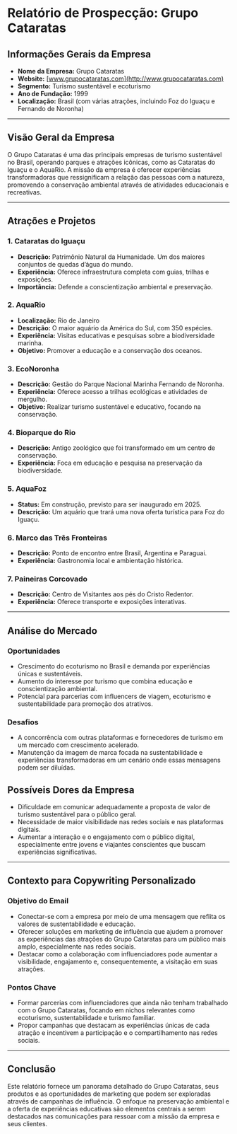 # Relatório de Prospecção: Grupo Cataratas

## Informações Gerais da Empresa
- **Nome da Empresa:** Grupo Cataratas
- **Website:** [www.grupocataratas.com](http://www.grupocataratas.com)
- **Segmento:** Turismo sustentável e ecoturismo
- **Ano de Fundação:** 1999
- **Localização:** Brasil (com várias atrações, incluindo Foz do Iguaçu e Fernando de Noronha)

---

## Visão Geral da Empresa
O Grupo Cataratas é uma das principais empresas de turismo sustentável no Brasil, operando parques e atrações icônicas, como as Cataratas do Iguaçu e o AquaRio. A missão da empresa é oferecer experiências transformadoras que ressignificam a relação das pessoas com a natureza, promovendo a conservação ambiental através de atividades educacionais e recreativas.

---

## Atrações e Projetos
### 1. **Cataratas do Iguaçu**
   - **Descrição:** Patrimônio Natural da Humanidade. Um dos maiores conjuntos de quedas d’água do mundo.
   - **Experiência:** Oferece infraestrutura completa com guias, trilhas e exposições.
   - **Importância:** Defende a conscientização ambiental e preservação.

### 2. **AquaRio**
   - **Localização:** Rio de Janeiro
   - **Descrição:** O maior aquário da América do Sul, com 350 espécies.
   - **Experiência:** Visitas educativas e pesquisas sobre a biodiversidade marinha.
   - **Objetivo:** Promover a educação e a conservação dos oceanos.

### 3. **EcoNoronha**
   - **Descrição:** Gestão do Parque Nacional Marinha Fernando de Noronha.
   - **Experiência:** Oferece acesso a trilhas ecológicas e atividades de mergulho.
   - **Objetivo:** Realizar turismo sustentável e educativo, focando na conservação.

### 4. **Bioparque do Rio**
   - **Descrição:** Antigo zoológico que foi transformado em um centro de conservação.
   - **Experiência:** Foca em educação e pesquisa na preservação da biodiversidade.

### 5. **AquaFoz**
   - **Status:** Em construção, previsto para ser inaugurado em 2025.
   - **Descrição:** Um aquário que trará uma nova oferta turística para Foz do Iguaçu.

### 6. **Marco das Três Fronteiras**
   - **Descrição:** Ponto de encontro entre Brasil, Argentina e Paraguai.
   - **Experiência:** Gastronomia local e ambientação histórica.

### 7. **Paineiras Corcovado**
   - **Descrição:** Centro de Visitantes aos pés do Cristo Redentor.
   - **Experiência:** Oferece transporte e exposições interativas.

---

## Análise do Mercado
### Oportunidades
- Crescimento do ecoturismo no Brasil e demanda por experiências únicas e sustentáveis.
- Aumento do interesse por turismo que combina educação e conscientização ambiental.
- Potencial para parcerias com influencers de viagem, ecoturismo e sustentabilidade para promoção dos atrativos.

### Desafios
- A concorrência com outras plataformas e fornecedores de turismo em um mercado com crescimento acelerado.
- Manutenção da imagem de marca focada na sustentabilidade e experiências transformadoras em um cenário onde essas mensagens podem ser diluídas.

## Possíveis Dores da Empresa
- Dificuldade em comunicar adequadamente a proposta de valor de turismo sustentável para o público geral.
- Necessidade de maior visibilidade nas redes sociais e nas plataformas digitais.
- Aumentar a interação e o engajamento com o público digital, especialmente entre jovens e viajantes conscientes que buscam experiências significativas.

---

## Contexto para Copywriting Personalizado
### Objetivo do Email
- Conectar-se com a empresa por meio de uma mensagem que reflita os valores de sustentabilidade e educação.
- Oferecer soluções em marketing de influência que ajudem a promover as experiências das atrações do Grupo Cataratas para um público mais amplo, especialmente nas redes sociais.
- Destacar como a colaboração com influenciadores pode aumentar a visibilidade, engajamento e, consequentemente, a visitação em suas atrações.

### Pontos Chave
- Formar parcerias com influenciadores que ainda não tenham trabalhado com o Grupo Cataratas, focando em nichos relevantes como ecoturismo, sustentabilidade e turismo familiar.
- Propor campanhas que destacam as experiências únicas de cada atração e incentivem a participação e o compartilhamento nas redes sociais.

---

## Conclusão
Este relatório fornece um panorama detalhado do Grupo Cataratas, seus produtos e as oportunidades de marketing que podem ser exploradas através de campanhas de influência. O enfoque na preservação ambiental e a oferta de experiências educativas são elementos centrais a serem destacados nas comunicações para ressoar com a missão da empresa e seus clientes.